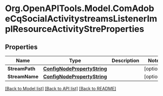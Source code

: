 # Org.OpenAPITools.Model.ComAdobeCqSocialActivitystreamsListenerImplResourceActivityStreProperties
## Properties

Name | Type | Description | Notes
------------ | ------------- | ------------- | -------------
**StreamPath** | [**ConfigNodePropertyString**](ConfigNodePropertyString.md) |  | [optional] 
**StreamName** | [**ConfigNodePropertyString**](ConfigNodePropertyString.md) |  | [optional] 

[[Back to Model list]](../README.md#documentation-for-models) [[Back to API list]](../README.md#documentation-for-api-endpoints) [[Back to README]](../README.md)

